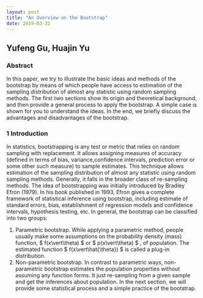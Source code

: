 ```yaml
---
layout: post
title: "An Overview on the Bootstrap"
date: 2019-03-31
---
```

## Yufeng Gu, Huajin Yu
### Abstract
In this paper, we try to illustrate the basic ideas and methods of the bootstrap by means of which people have access to estimation of the sampling distribution of almost any statistic using random sampling methods. The first two sections show its origin and theoretical background, and then provide a general process to apply the bootstrap. A simple case is shown for you to understand the ideas. In the end, we briefly discuss the advantages and disadvantages of the bootstrap.
### 1 Introduction
In statistics, bootstrapping is any test or metric that relies on random sampling with replacement. It allows assigning measures of accuracy (defined in terms of bias, variance,confidence intervals, prediction error or some other such measure) to sample estimates. This technique allows estimation of the sampling distribution of almost any statistic using random sampling methods. Generally, it falls in the broader class of re-sampling methods.
The idea of bootstrapping was initially introduced by Bradley Efron (1979). In his book published in 1993, Efron gives a complete framework of statistical inference using bootstrap, including estimate of standard errors, bias, establishment of regression models and confidence intervals, hypothesis testing, etc.
In general, the bootstrap can be classified into two groups:
1. Parametric bootstrap. While applying a parametric method, people usually make some assumptions on the probability density (mass) function, $ f(x\vert\theta) $ or $ p(x\vert\theta) $ , of population. The estimated function $ f(x\vert\hat{\theta}) $ is called a plug-in distribution.
2. Non-parametric bootstrap. In contrast to parametric ways, non-parametric bootstrap estimates the population properties without assuming any function forms. It just re-sampling from a given sample and get the inferences about population.
In the next section, we will provide some statistical process and a simple practice of the bootstrap.
